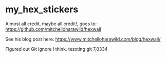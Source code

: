 # my_hex_stickers

Almost all credit, maybe all credit!, goes to:
https://github.com/mitchelloharawild/hexwall

See his blog post here: https://www.mitchelloharawild.com/blog/hexwall/

Figured out Git Ignore I think.
tezxting git 7,0334
